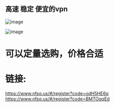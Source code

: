 ##         高速 稳定 便宜的vpn

![image](https://github.com/user-attachments/assets/73bbaaa5-0184-4847-a77d-3be041d10da5)

![image](https://github.com/user-attachments/assets/ae77dccf-0972-4031-a729-ae085021720b)

# 可以定量选购，价格合适
# 链接:
https://www.nfsq.us/#/register?code=odH5HE6q
https://www.nfsq.us/#/register?code=BMTOqqEd





